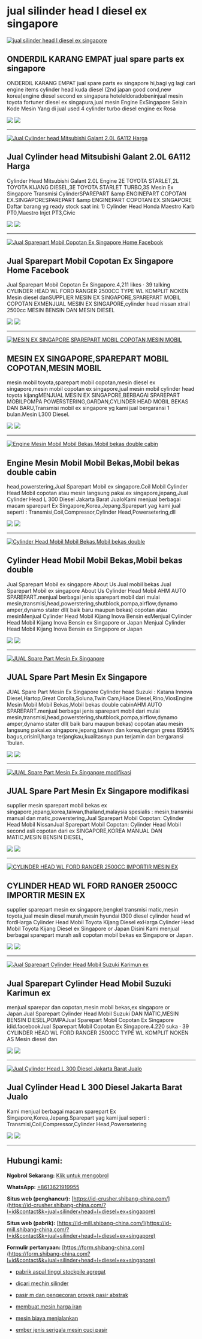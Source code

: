# jual silinder head l diesel ex singapore

<a href="https://swt.shibang-china.com/?l=id&img&k=jual+silinder+head+l+diesel+ex+singapore" target="_blank">![jual silinder head l diesel ex singapore](http://static.shibang-china.com/all-800x300/252.jpg)</a>

## ONDERDIL KARANG EMPAT jual spare parts ex singapore
ONDERDIL KARANG EMPAT jual spare parts ex singapore hi,bagi yg lagi cari engine items cylinder head kuda diesel (2nd japan good cond,new korea)engine diesel second ex singapura hoteleldoradobeninjual mesin toyota fortuner diesel ex singapura,jual mesin Engine ExSingapore Selain Kode Mesin Yang di jual used 4 cylinder turbo diesel engine ex Rosa


<a href="https://whatsapp.shibangsoft.com/WhatsApp.php" target="_blank" title="WhatsApp">![](http://static.shibang-china.com/icon/whatsapp.png)</a> <a href="https://swt.shibang-china.com/?l=id&icon&k=jual+silinder+head+l+diesel+ex+singapore" target="_blank">![](http://static.shibang-china.com/icon/chat-id.png)</a>

---

<a href="https://swt.shibang-china.com/?l=id&img&k=jual+silinder+head+l+diesel+ex+singapore" target="_blank">![Jual Cylinder head Mitsubishi Galant 2.0L 6A112 Harga](http://static.shibang-china.com/all-800x300/937.jpg)</a>

## Jual Cylinder head Mitsubishi Galant 2.0L 6A112 Harga
Cylinder Head Mitsubishi Galant 2.0L Engine 2E TOYOTA STARLET,2L TOYOTA KIJANG DIESEL,3E TOYOTA STARLET TURBO,3S Mesin Ex Singapore Transmisi CylinderSPAREPART &amp ENGINEPART COPOTAN EX.SINGAPORESPAREPART &amp ENGINEPART COPOTAN EX.SINGAPORE Daftar barang yg ready stock saat ini: 1) Cylinder Head Honda Maestro Karb PT0,Maestro Injct PT3,Civic


<a href="https://whatsapp.shibangsoft.com/WhatsApp.php" target="_blank" title="WhatsApp">![](http://static.shibang-china.com/icon/whatsapp.png)</a> <a href="https://swt.shibang-china.com/?l=id&icon&k=jual+silinder+head+l+diesel+ex+singapore" target="_blank">![](http://static.shibang-china.com/icon/chat-id.png)</a>

---

<a href="https://swt.shibang-china.com/?l=id&img&k=jual+silinder+head+l+diesel+ex+singapore" target="_blank">![Jual Sparepart Mobil Copotan Ex Singapore Home Facebook](http://static.shibang-china.com/all-800x300/867.jpg)</a>

## Jual Sparepart Mobil Copotan Ex Singapore Home Facebook
Jual Sparepart Mobil Copotan Ex Singapore.4,211 likes · 39 talking CYLINDER HEAD WL FORD RANGER 2500CC TYPE WL KOMPLIT NOKEN Mesin diesel danSUPPLIER MESIN EX SINGAPORE,SPAREPART MOBIL COPOTAN EXMENJUAL MESIN EX SINGAPORE,cylinder head nissan xtrail 2500cc MESIN BENSIN DAN MESIN DIESEL


<a href="https://whatsapp.shibangsoft.com/WhatsApp.php" target="_blank" title="WhatsApp">![](http://static.shibang-china.com/icon/whatsapp.png)</a> <a href="https://swt.shibang-china.com/?l=id&icon&k=jual+silinder+head+l+diesel+ex+singapore" target="_blank">![](http://static.shibang-china.com/icon/chat-id.png)</a>

---

<a href="https://swt.shibang-china.com/?l=id&img&k=jual+silinder+head+l+diesel+ex+singapore" target="_blank">![MESIN EX SINGAPORE,SPAREPART MOBIL COPOTAN,MESIN MOBIL](http://static.shibang-china.com/all-800x300/54.jpg)</a>

## MESIN EX SINGAPORE,SPAREPART MOBIL COPOTAN,MESIN MOBIL
mesin mobil toyota,sparepart mobil copotan,mesin diesel ex singapore,mesin mobil copotan ex singapore,jual mesin mobil cylinder head toyota kijangMENJUAL MESIN EX SINGAPORE,BERBAGAI SPAREPART MOBILPOMPA POWERSTERING,GARDAN,CYLINDER HEAD MOBIL BEKAS DAN BARU,Transmisi mobil ex singapore yg kami jual bergaransi 1 bulan.Mesin L300 Diesel.


<a href="https://whatsapp.shibangsoft.com/WhatsApp.php" target="_blank" title="WhatsApp">![](http://static.shibang-china.com/icon/whatsapp.png)</a> <a href="https://swt.shibang-china.com/?l=id&icon&k=jual+silinder+head+l+diesel+ex+singapore" target="_blank">![](http://static.shibang-china.com/icon/chat-id.png)</a>

---

<a href="https://swt.shibang-china.com/?l=id&img&k=jual+silinder+head+l+diesel+ex+singapore" target="_blank">![Engine Mesin Mobil Mobil Bekas,Mobil bekas double cabin](http://static.shibang-china.com/all-800x300/981.jpg)</a>

## Engine Mesin Mobil Mobil Bekas,Mobil bekas double cabin
head,powerstering,Jual Sparepart Mobil ex singapore.Coil Mobil Cylinder Head Mobil copotan atau mesin langsung pakai.ex singapore,jepang,Jual Cylinder Head L 300 Diesel Jakarta Barat JualoKami menjual berbagai macam sparepart Ex Singapore,Korea,Jepang.Sparepart yag kami jual seperti : Transmisi,Coil,Compressor,Cylinder Head,Powersetering,dll


<a href="https://whatsapp.shibangsoft.com/WhatsApp.php" target="_blank" title="WhatsApp">![](http://static.shibang-china.com/icon/whatsapp.png)</a> <a href="https://swt.shibang-china.com/?l=id&icon&k=jual+silinder+head+l+diesel+ex+singapore" target="_blank">![](http://static.shibang-china.com/icon/chat-id.png)</a>

---

<a href="https://swt.shibang-china.com/?l=id&img&k=jual+silinder+head+l+diesel+ex+singapore" target="_blank">![Cylinder Head Mobil Mobil Bekas,Mobil bekas double](http://static.shibang-china.com/all-800x300/387.jpg)</a>

## Cylinder Head Mobil Mobil Bekas,Mobil bekas double
Jual Sparepart Mobil ex singapore About Us Jual mobil bekas Jual Sparepart Mobil ex singapore About Us Cylinder Head Mobil AHM AUTO SPAREPART.menjual berbagai jenis sparepart mobil dari mulai mesin,transmisi,head,powerstering,shutblock,pompa,airflow,dynamo amper,dynamo stater dll( baik baru maupun bekas) copotan atau mesinMenjual Cylinder Head Mobil Kijang Inova Bensin exMenjual Cylinder Head Mobil Kijang Inova Bensin ex Singapore or Japan Menjual Cylinder Head Mobil Kijang Inova Bensin ex Singapore or Japan


<a href="https://whatsapp.shibangsoft.com/WhatsApp.php" target="_blank" title="WhatsApp">![](http://static.shibang-china.com/icon/whatsapp.png)</a> <a href="https://swt.shibang-china.com/?l=id&icon&k=jual+silinder+head+l+diesel+ex+singapore" target="_blank">![](http://static.shibang-china.com/icon/chat-id.png)</a>

---

<a href="https://swt.shibang-china.com/?l=id&img&k=jual+silinder+head+l+diesel+ex+singapore" target="_blank">![JUAL Spare Part Mesin Ex Singapore](http://static.shibang-china.com/all-800x300/1525.jpg)</a>

## JUAL Spare Part Mesin Ex Singapore
JUAL Spare Part Mesin Ex Singapore Cylinder head Suzuki : Katana Innova Diesel,Hartop,Great Corolla,Soluna,Twin Cam,Hiace Diesel,Rino,ViosEngine Mesin Mobil Mobil Bekas,Mobil bekas double cabinAHM AUTO SPAREPART.menjual berbagai jenis sparepart mobil dari mulai mesin,transmisi,head,powerstering,shutblock,pompa,airflow,dynamo amper,dynamo stater dll( baik baru maupun bekas) copotan atau mesin langsung pakai.ex singapore,jepang,taiwan dan korea,dengan gress 8595% bagus,orisinil,harga terjangkau,kualitasnya pun terjamin dan bergaransi 1bulan.


<a href="https://whatsapp.shibangsoft.com/WhatsApp.php" target="_blank" title="WhatsApp">![](http://static.shibang-china.com/icon/whatsapp.png)</a> <a href="https://swt.shibang-china.com/?l=id&icon&k=jual+silinder+head+l+diesel+ex+singapore" target="_blank">![](http://static.shibang-china.com/icon/chat-id.png)</a>

---

<a href="https://swt.shibang-china.com/?l=id&img&k=jual+silinder+head+l+diesel+ex+singapore" target="_blank">![JUAL Spare Part Mesin Ex Singapore modifikasi](http://static.shibang-china.com/all-800x300/1359.jpg)</a>

## JUAL Spare Part Mesin Ex Singapore modifikasi
supplier mesin sparepart mobil bekas ex singapore,jepang,korea,taiwan,thailand,malaysia spesialis : mesin,transmisi manual dan matic,powerstering,Jual Sparepart Mobil Copotan: Cylinder Head Mobil NissanJual Sparepart Mobil Copotan: Cylinder Head Mobil second asli copotan dari ex SINGAPORE,KOREA MANUAL DAN MATIC,MESIN BENSIN DIESEL,


<a href="https://whatsapp.shibangsoft.com/WhatsApp.php" target="_blank" title="WhatsApp">![](http://static.shibang-china.com/icon/whatsapp.png)</a> <a href="https://swt.shibang-china.com/?l=id&icon&k=jual+silinder+head+l+diesel+ex+singapore" target="_blank">![](http://static.shibang-china.com/icon/chat-id.png)</a>

---

<a href="https://swt.shibang-china.com/?l=id&img&k=jual+silinder+head+l+diesel+ex+singapore" target="_blank">![CYLINDER HEAD WL FORD RANGER 2500CC IMPORTIR MESIN EX](http://static.shibang-china.com/all-800x300/789.jpg)</a>

## CYLINDER HEAD WL FORD RANGER 2500CC IMPORTIR MESIN EX
supplier sparepart mesin ex singapore,bengkel transmisi matic,mesin toyota,jual mesin diesel murah,mesin hyundai l300 diesel cylinder head wl fordHarga Cylinder Head Mobil Toyota Kijang Diesel exHarga Cylinder Head Mobil Toyota Kijang Diesel ex Singapore or Japan Disini Kami menjual berbagai sparepart murah asli copotan mobil bekas ex Singapore or Japan.


<a href="https://whatsapp.shibangsoft.com/WhatsApp.php" target="_blank" title="WhatsApp">![](http://static.shibang-china.com/icon/whatsapp.png)</a> <a href="https://swt.shibang-china.com/?l=id&icon&k=jual+silinder+head+l+diesel+ex+singapore" target="_blank">![](http://static.shibang-china.com/icon/chat-id.png)</a>

---

<a href="https://swt.shibang-china.com/?l=id&img&k=jual+silinder+head+l+diesel+ex+singapore" target="_blank">![Jual Sparepart Cylinder Head Mobil Suzuki Karimun ex](http://static.shibang-china.com/all-800x300/1261.jpg)</a>

## Jual Sparepart Cylinder Head Mobil Suzuki Karimun ex
menjual sparepar dan copotan,mesin mobil bekas,ex singapore or Japan.Jual Sparepart Cylinder Head Mobil Suzuki DAN MATIC,MESIN BENSIN DIESEL,POMPAJual Sparepart Mobil Copotan Ex Singapore idid.facebookJual Sparepart Mobil Copotan Ex Singapore.4.220 suka · 39 CYLINDER HEAD WL FORD RANGER 2500CC TYPE WL KOMPLIT NOKEN AS Mesin diesel dan


<a href="https://whatsapp.shibangsoft.com/WhatsApp.php" target="_blank" title="WhatsApp">![](http://static.shibang-china.com/icon/whatsapp.png)</a> <a href="https://swt.shibang-china.com/?l=id&icon&k=jual+silinder+head+l+diesel+ex+singapore" target="_blank">![](http://static.shibang-china.com/icon/chat-id.png)</a>

---

<a href="https://swt.shibang-china.com/?l=id&img&k=jual+silinder+head+l+diesel+ex+singapore" target="_blank">![Jual Cylinder Head L 300 Diesel Jakarta Barat Jualo](http://static.shibang-china.com/all-800x300/1125.jpg)</a>

## Jual Cylinder Head L 300 Diesel Jakarta Barat Jualo
Kami menjual berbagai macam sparepart Ex Singapore,Korea,Jepang.Sparepart yag kami jual seperti : Transmisi,Coil,Compressor,Cylinder Head,Powersetering

<a href="https://whatsapp.shibangsoft.com/WhatsApp.php" target="_blank" title="WhatsApp">![](http://static.shibang-china.com/icon/whatsapp.png)</a> <a href="https://swt.shibang-china.com/?l=id&icon&k=jual+silinder+head+l+diesel+ex+singapore" target="_blank">![](http://static.shibang-china.com/icon/chat-id.png)</a>

---
## Hubungi kami:

**Ngobrol Sekarang:** [Klik untuk mengobrol](https://swt.shibang-china.com?l=id&contact&k=jual+silinder+head+l+diesel+ex+singapore)

**WhatsApp:**  [+8613621919955](https://whatsapp.shibangsoft.com/WhatsApp.php)

**Situs web (penghancur):** [https://id-crusher.shibang-china.com/](https://id-crusher.shibang-china.com/?l=id&contact&k=jual+silinder+head+l+diesel+ex+singapore)

**Situs web (pabrik):** [https://id-mill.shibang-china.com/](https://id-mill.shibang-china.com/?l=id&contact&k=jual+silinder+head+l+diesel+ex+singapore)

**Formulir pertanyaan:** [https://form.shibang-china.com](https://form.shibang-china.com?l=id&contact&k=jual+silinder+head+l+diesel+ex+singapore)

* [pabrik aspal tinggi stockpile agregat](../34/pabrik%20aspal%20tinggi%20stockpile%20agregat.md)

* [dicari mechin silinder](../31/dicari%20mechin%20silinder.md)

* [pasir m dan pengecoran proyek pasir abstrak](../35/pasir%20m%20dan%20pengecoran%20proyek%20pasir%20abstrak.md)

* [membuat mesin harga iran](../37/membuat%20mesin%20harga%20iran.md)

* [mesin biaya menjalankan](../32/mesin%20biaya%20menjalankan.md)

* [ember jenis serigala mesin cuci pasir](../34/ember%20jenis%20serigala%20mesin%20cuci%20pasir.md)